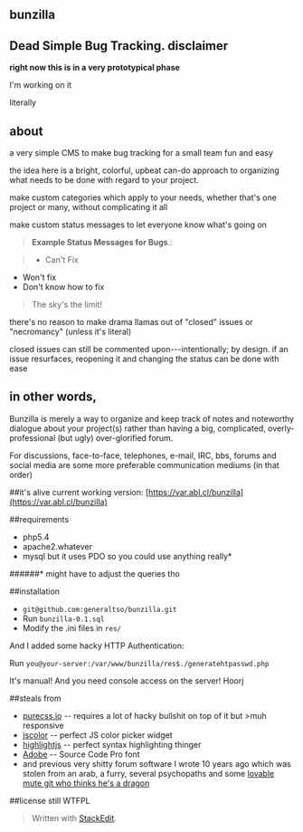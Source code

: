 bunzilla
-
Dead Simple Bug Tracking.
disclaimer
-
**right now this is in a very prototypical phase**

I'm working on it

literally

about
-
a very simple CMS to make bug tracking for a small team fun and easy

the idea here is a bright, colorful, upbeat can-do approach to organizing what needs to be done with regard to your project.

make custom categories which apply to your needs, whether that's one project or many, without complicating it all

make custom status messages to let everyone know what's going on

>**Example Status Messages for Bugs**.:

>- Can't Fix
- Won't fix
- Don't know how to fix

>The sky's the limit!

there's no reason to make drama llamas out of "closed" issues or "necromancy" (unless it's literal)

closed issues can still be commented upon---intentionally; by design. if an issue resurfaces, reopening it and changing the status can be done with ease

in other words, 
-
Bunzilla is merely a way to organize and keep track of notes and noteworthy dialogue about your project(s) rather than having a big, complicated, overly-professional (but ugly) over-glorified forum.

For discussions, face-to-face, telephones, e-mail, IRC, bbs, forums and social media are some more preferable communication mediums (in that order)

##it's alive
current working version: [https://var.abl.cl/bunzilla](https://var.abl.cl/bunzilla)

##requirements
- php5.4
- apache2.whatever
- mysql but it uses PDO so you could use anything really*

######* might have to adjust the queries tho

##installation
- `git@github.com:generaltso/bunzilla.git`
- Run `bunzilla-0.1.sql`
- Modify the .ini files in `res/`

And I added some hacky HTTP Authentication:

Run 
`you@your-server:/var/www/bunzilla/res$./generatehtpasswd.php`

It's manual! And you need console access on the server! Hoorj

##steals from
- [purecss.io](http://purecss.io) -- requires a lot of hacky bullshit on top of it but >muh responsive
- [jscolor](http://jscolor.com) -- perfect JS color picker widget
- [highlightjs](http://highlightjs.org) -- perfect syntax highlighting thinger
- [Adobe](http://adobe.com) -- Source Code Pro font
- and previous very shitty forum software I wrote 10 years ago which was stolen from an arab, a furry, several psychopaths and some [lovable mute git who thinks he's a dragon](http://flussence.eu)


##license
still WTFPL
> Written with [StackEdit](https://stackedit.io/).

